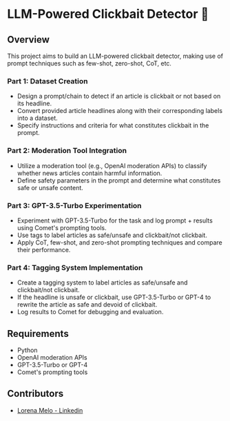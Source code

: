 # LLM-Powered Clickbait Detector 🦈

## Overview
This project aims to build an LLM-powered clickbait detector, making use of prompt techniques such as few-shot, zero-shot, CoT, etc.

### Part 1: Dataset Creation
- Design a prompt/chain to detect if an article is clickbait or not based on its headline.
- Convert provided article headlines along with their corresponding labels into a dataset.
- Specify instructions and criteria for what constitutes clickbait in the prompt.

### Part 2: Moderation Tool Integration
- Utilize a moderation tool (e.g., OpenAI moderation APIs) to classify whether news articles contain harmful information.
- Define safety parameters in the prompt and determine what constitutes safe or unsafe content.

### Part 3: GPT-3.5-Turbo Experimentation
- Experiment with GPT-3.5-Turbo for the task and log prompt + results using Comet's prompting tools.
- Use tags to label articles as safe/unsafe and clickbait/not clickbait.
- Apply CoT, few-shot, and zero-shot prompting techniques and compare their performance.

### Part 4: Tagging System Implementation
- Create a tagging system to label articles as safe/unsafe and clickbait/not clickbait.
- If the headline is unsafe or clickbait, use GPT-3.5-Turbo or GPT-4 to rewrite the article as safe and devoid of clickbait.
- Log results to Comet for debugging and evaluation.


## Requirements
- Python
- OpenAI moderation APIs
- GPT-3.5-Turbo or GPT-4
- Comet's prompting tools

## Contributors
- [Lorena Melo - Linkedin](https://www.linkedin.com/in/lorenamelodev/)




